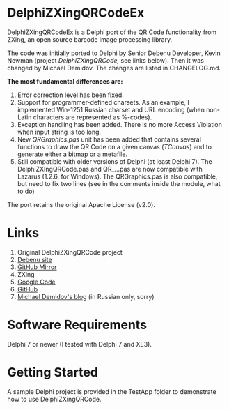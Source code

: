 DelphiZXingQRCodeEx
===================

DelphiZXingQRCodeEx is a Delphi port of the QR Code functionality from ZXing, an open source barcode image processing
library.

The code was initially ported to Delphi by Senior Debenu Developer, Kevin Newman (project *DelphiZXingQRCode,* see links
below). Then it was changed by Michael Demidov. The changes are listed in CHANGELOG.md.

**The most fundamental differences are:**

1. Error correction level has been fixed.
2. Support for programmer-defined charsets. As an example, I implemented Win-1251 Russian charset and URL encoding (when
non-Latin characters are represented as %-codes).
3. Exception handling has been added. There is no more Access Violation when input string is too long.
4. New *QRGraphics.pas* unit has been added that contains several functions to draw the QR Code on a given canvas (*TCanvas*) and
to generate either a bitmap or a metafile.
5. Still compatible with older versions of Delphi (at least Delphi 7). The DelphiZXIngQRCode.pas and QR_...pas are now
compatible with Lazarus (1.2.6, for Windows). The QRGraphics.pas is also compatible, but need to fix two lines (see
in the comments inside the module, what to do)

The port retains the original Apache License (v2.0).

# Links #

1. Original DelphiZXingQRCode project
  1. [Debenu site](http://www.debenu.com/open-source/delphizxingqrcode-open-source-delphi-qr-code-generator/)
  2. [GitHub Mirror](https://github.com/debenu/DelphiZXingQRCode/)
2. ZXing
  1. [Google Code](https://code.google.com/p/zxing/)
  2. [GitHub](https://github.com/zxing/zxing)
3. [Michael Demidov's blog](http://mik-demidov.blogspot.ru) (in Russian only, sorry)

# Software Requirements #

Delphi 7 or newer (I tested with Delphi 7 and XE3).

# Getting Started #

A sample Delphi project is provided in the TestApp folder to demonstrate how to use DelphiZXingQRCode.